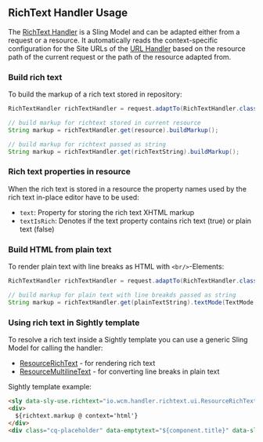 ## RichText Handler Usage

The [RichText Handler][richtext-handler] is a Sling Model and can be adapted either from a request or a resource. It automatically reads the context-specific configuration for the Site URLs of the [URL Handler][url-handler] based on the resource path of the current request or the path of the resource adapted from.


### Build rich text

To build the markup of a rich text stored in repository:

```java
RichTextHandler richTextHandler = request.adaptTo(RichTextHandler.class);

// build markup for richtext stored in current resource
String markup = richTextHandler.get(resource).buildMarkup();

// build markup for richtext passed as string
String markup = richTextHandler.get(richTextString).buildMarkup();
```

### Rich text properties in resource

When the rich text is stored in a resource the property names used by the rich text in-place editor have to be used:

* `text`: Property for storing the rich text XHTML markup
* `textIsRich`: Denotes if the text property contains rich text (true) or plain text (false)


### Build HTML from plain text

To render plain text with line breaks as HTML with `<br/>`-Elements:

```java
RichTextHandler richTextHandler = request.adaptTo(RichTextHandler.class);

// build markup for plain text with line breakds passed as string
String markup = richTextHandler.get(plainTextString).textMode(TextMode.PLAIN).buildMarkup();
```


### Using rich text in Sightly template

To resolve a rich text inside a Sightly template you can use a generic Sling Model for calling the handler:

* [ResourceRichText](apidocs/io/wcm/handler/richtext/ui/ResourceRichText.html) - for rendering rich text
* [ResourceMultilineText](apidocs/io/wcm/handler/richtext/ui/ResourceMultilineText.html) - for converting line breaks in plain text

Sightly template example:

```html
<sly data-sly-use.richtext="io.wcm.handler.richtext.ui.ResourceRichText"/>
<div>
  ${richtext.markup @ context='html'}
</div>
<div class="cq-placeholder" data-emptytext="${component.title}" data-sly-test="${!richtext.valid}"></div>
```


[richtext-handler]: apidocs/io/wcm/handler/richtext/RichTextHandler.html
[url-handler]: ../url/
